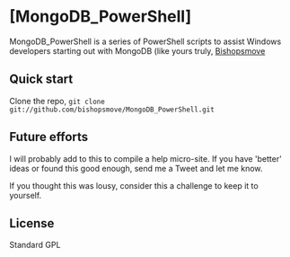[MongoDB_PowerShell]
===================

MongoDB_PowerShell is a series of PowerShell scripts to assist Windows developers starting out with MongoDB (like yours truly, [Bishopsmove](http:twitter.com/Bishops_move)



Quick start
-----------

Clone the repo, `git clone git://github.com/bishopsmove/MongoDB_PowerShell.git`


Future efforts
-----------

I will probably add to this to compile a help micro-site. If you have 'better' ideas or found this good enough, send me a Tweet and let me know. 

If you thought this was lousy, consider this a challenge to keep it to yourself.


License
---------

Standard GPL